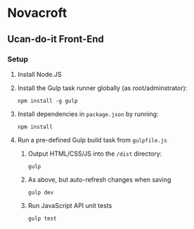 Novacroft
=========

Ucan-do-it Front-End
--------------------

### Setup

1. Install Node.JS

2. Install the Gulp task runner globally (as root/adminstrator):  

	```
	npm install -g gulp
	```

3. Install dependencies in `package.json` by running:  

	```
	npm install
	```

4. Run a pre-defined Gulp build task from `gulpfile.js`

	1. Output HTML/CSS/JS into the `/dist` directory:  


        ```
        gulp
        ```


	2. As above, but auto-refresh changes when saving 


        ```
        gulp dev
        ```


	3. Run JavaScript API unit tests


        ```
        gulp test
        ```